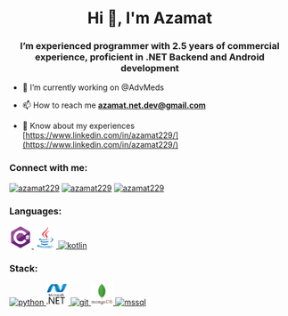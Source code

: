 <h1 align="center">Hi 👋, I'm Azamat</h1>
<h3 align="center">I’m experienced programmer with 2.5 years of commercial experience, proficient in .NET Backend and Android development</h3>

- 🔭 I’m currently working on @AdvMeds

- 📫 How to reach me **azamat.net.dev@gmail.com**

- 📄 Know about my experiences [https://www.linkedin.com/in/azamat229/](https://www.linkedin.com/in/azamat229/)

<h3 align="left">Connect with me:</h3>
<p align="left">
<a href="https://linkedin.com/in/azamat229" target="blank"><img align="center" src="https://raw.githubusercontent.com/rahuldkjain/github-profile-readme-generator/master/src/images/icons/Social/linked-in-alt.svg" alt="azamat229" height="30" width="40" /></a>
<a href="https://www.leetcode.com/azamat229" target="blank"><img align="center" src="https://raw.githubusercontent.com/rahuldkjain/github-profile-readme-generator/master/src/images/icons/Social/leet-code.svg" alt="azamat229" height="30" width="40" /></a>
<a href="https://t.me/Azamat_229" target="blank"><img align="center" src="https://upload.wikimedia.org/wikipedia/commons/8/82/Telegram_logo.svg" alt="azamat229" height="30" width="40" /></a>
</p>

<h3 align="left">Languages:</h3>
<p align="left"> <a href="https://www.w3schools.com/cs/" target="_blank" rel="noreferrer"> <img src="https://raw.githubusercontent.com/devicons/devicon/master/icons/csharp/csharp-original.svg" alt="csharp" width="40" height="40"/> </a> <a href="https://www.java.com" target="_blank" rel="noreferrer"> <img src="https://raw.githubusercontent.com/devicons/devicon/master/icons/java/java-original.svg" alt="java" width="40" height="40"/> </a> <a href="https://kotlinlang.org" target="_blank" rel="noreferrer"> <img src="https://www.vectorlogo.zone/logos/kotlinlang/kotlinlang-icon.svg" alt="kotlin" width="40" height="40"/> </a> <a href="https://www.python.org" target="_blank" rel="noreferrer"> </a> </p>

<h3 align="left">Stack:</h3>
<p align="left">  <a href="https://www.w3schools.com/cs/" target="_blank" rel="noreferrer"> <img src="https://upload.wikimedia.org/wikipedia/commons/e/ee/.NET_Core_Logo.svg" alt="python" width="40" height="40"/> <img src="https://raw.githubusercontent.com/devicons/devicon/master/icons/dot-net/dot-net-original-wordmark.svg" alt="dotnet" width="40" height="40"/> </a> <a href="https://git-scm.com/" target="_blank" rel="noreferrer"> <img src="https://www.vectorlogo.zone/logos/git-scm/git-scm-icon.svg" alt="git" width="40" height="40"/> </a>  </a> <a href="https://www.mongodb.com/" target="_blank" rel="noreferrer"> <img src="https://raw.githubusercontent.com/devicons/devicon/master/icons/mongodb/mongodb-original-wordmark.svg" alt="mongodb" width="40" height="40"/> </a> <a href="https://www.microsoft.com/en-us/sql-server" target="_blank" rel="noreferrer"> <img src="https://www.svgrepo.com/show/303229/microsoft-sql-server-logo.svg" alt="mssql" width="40" height="40"/> </a>  </p>

